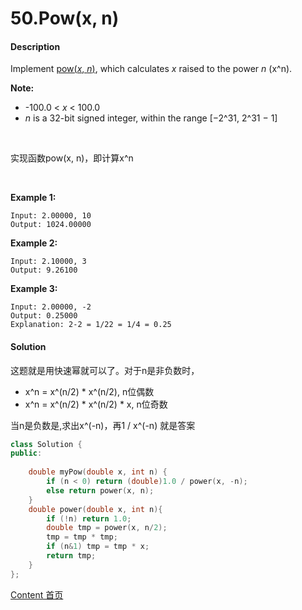 # 50.Pow(x, n)

#### Description

Implement [pow(*x*, *n*)](http://www.cplusplus.com/reference/valarray/pow/), which calculates *x* raised to the power *n* (x^n).

**Note:**

- -100.0 < *x* < 100.0
- *n* is a 32-bit signed integer, within the range [−2^31, 2^31 − 1]

<br>

实现函数pow(x, n)，即计算x^n

<br>

**Example 1:**

```
Input: 2.00000, 10
Output: 1024.00000

```

**Example 2:**

```
Input: 2.10000, 3
Output: 9.26100

```

**Example 3:**

```
Input: 2.00000, -2
Output: 0.25000
Explanation: 2-2 = 1/22 = 1/4 = 0.25

```

#### Solution

这题就是用快速幂就可以了。对于n是非负数时，

* x^n = x^(n/2) * x^(n/2), n位偶数
* x^n = x^(n/2) * x^(n/2) * x, n位奇数

当n是负数是,求出x^(-n)，再1 / x^(-n) 就是答案

```c++
class Solution {
public:
    
    double myPow(double x, int n) {
        if (n < 0) return (double)1.0 / power(x, -n);
        else return power(x, n);
    }
    double power(double x, int n){
        if (!n) return 1.0;
        double tmp = power(x, n/2);
        tmp = tmp * tmp;
        if (n&1) tmp = tmp * x;
        return tmp;
    }
};
```



[Content   首页](../README.md)

